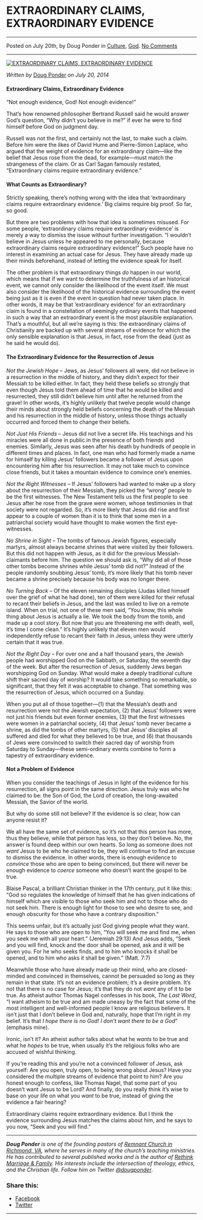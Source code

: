 EXTRAORDINARY CLAIMS, EXTRAORDINARY EVIDENCE
============================================

* * *

Posted on July 20th, by Doug Ponder in [Culture](http://www.remnantresource.org/category/culture/), [God](http://www.remnantresource.org/category/god/). [No Comments](http://www.remnantresource.org/extraordinary-claims-extraordinary-evidence/#respond)

* * *

[![EXTRAORDINARY CLAIMS, EXTRAORDINARY EVIDENCE](http://www.remnantresource.org/wp-content/uploads/2014/07/ExtraordinaryClaimsEvidence.jpg)](http://www.remnantresource.org/wp-content/uploads/2014/07/ExtraordinaryClaimsEvidence.jpg)  

_Written by_ [Doug Ponder](http://www.remnantresource.org/author/doug-ponder/ "Posts by Doug Ponder") _on July 20, 2014_

#### **Extraordinary Claims, Extraordinary Evidence**

“Not enough evidence, God! Not enough evidence!”

That’s how renowned philosopher Bertrand Russell said he would answer God’s question, “Why didn’t you believe in me?” if ever he were to find himself before God on judgment day.

Russell was not the first, and certainly not the last, to make such a claim. Before him were the likes of David Hume and Pierre-Simon Laplace, who argued that the weight of evidence for an extraordinary claim—like the belief that Jesus rose from the dead, for example—must match the strangeness of the claim. Or as Carl Sagan famously restated, “Extraordinary claims require extraordinary evidence.”

#### **What Counts as Extraordinary?**

Strictly speaking, there’s nothing wrong with the idea that ‘extraordinary claims require extraordinary evidence.’ Big claims require big proof. So far, so good.

But there are two problems with how that idea is sometimes misused. For some people, ‘extraordinary claims require extraordinary evidence’ is merely a way to dismiss the issue without further investigation. “I wouldn’t believe in Jesus unless he appeared to me personally, because extraordinary claims require extraordinary evidence!” Such people have no interest in examining an actual case for Jesus. They have already made up their minds beforehand, instead of letting the evidence speak for itself.

The other problem is that extraordinary things _do_ happen in our world, which means that if we want to determine the truthfulness of an historical event, we cannot only consider the likelihood of the event itself. We must also consider the likelihood of the historical evidence surrounding the event being just as it is even if the event in question had never taken place. In other words, it may be that ‘extraordinary evidence’ for an extraordinary claim is found in a constellation of seemingly ordinary events that happened in such a way that an extraordinary event is the most plausible explanation. That’s a mouthful, but all we’re saying is this: the extraordinary claims of Christianity are backed up with several streams of evidence for which the only sensible explanation is that Jesus, in fact, rose from the dead (just as he said he would do).

#### **The Extraordinary Evidence for the Resurrection of Jesus**

_Not the Jewish Hope_ – Jews, as Jesus’ followers all were, did not believe in a resurrection in the middle of history, and they didn’t expect for their Messiah to be killed either. In fact, they held these beliefs so strongly that even though Jesus told them ahead of time that he would be killed and resurrected, they still didn’t believe him until after he returned from the grave! In other words, it’s highly unlikely that twelve people would change their minds about strongly held beliefs concerning the death of the Messiah and his resurrection in the middle of history, unless those things actually occurred and forced them to change their beliefs.

_Not Just His Friends_ – Jesus did not live a secret life. His teachings and his miracles were all done in public in the presence of both friends and enemies. Similarly, Jesus was seen after his death by hundreds of people in different times and places. In fact, one man who had formerly made a name for himself by killing Jesus’ followers became a follower of Jesus upon encountering him after his resurrection. It may not take much to convince close friends, but it takes a mountain evidence to convince one’s enemies.

_Not the Right Witnesses_ – If Jesus’ followers had wanted to make up a story about the resurrection of their Messiah, they picked the “wrong” people to be the first witnesses. The New Testament tells us the first people to see Jesus after he rose from the grave were women, whose testimonies in that society were not regarded. So, it’s more likely that Jesus did rise and first appear to a couple of women than it is to think that some men in a patriarchal society would have thought to make women the first eye-witnesses.

_No Shrine in Sight_ – The tombs of famous Jewish figures, especially martyrs, almost always became shrines that were visited by their followers. But this did not happen with Jesus, as it did for the previous Messiah-claimants before him. The question we should ask is, “Why did all of those other tombs become shrines while Jesus’ tomb did not?” Instead of the people randomly snubbing Jesus’ tomb, it’s more likely that his tomb never became a shrine precisely because his body was no longer there.

_No Turning Back_ – Of the eleven remaining disciples (Judas killed himself over the grief of what he had done), ten of them were killed for their refusal to recant their beliefs in Jesus, and the last was exiled to live on a remote island. When on trial, not one of these men said, “You know, this whole thing about Jesus is actually a lie. We took the body from the tomb, and made up a cool story. But now that you are threatening me with death, well, it’s time I come clean.” It’s highly unlikely that eleven men would independently refuse to recant their faith in Jesus, unless they were utterly certain that it was true.

_Not the Right Day_ – For over one and a half thousand years, the Jewish people had worshipped God on the Sabbath, or Saturday, the seventh day of the week. But after the resurrection of Jesus, suddenly Jews began worshipping God on Sunday. What would make a deeply traditional culture shift their sacred day of worship? It would take something so remarkable, so significant, that they felt it was acceptable to change. That something was the resurrection of Jesus, which occurred on a Sunday.

When you put all of those together—(1) that the Messiah’s death and resurrection were not the Jewish expectation, (2) that Jesus’ followers were not just his friends but even former enemies, (3) that the first witnesses were women in a patriarchal society, (4) that Jesus’ tomb never became a shrine, as did the tombs of other martyrs, (5) that Jesus’ disciples all suffered and died for what they believed to be true, and (6) that thousands of Jews were convinced to switch their sacred day of worship from Saturday to Sunday—these semi-ordinary events combine to form a tapestry of extraordinary evidence.

#### **Not a Problem of Evidence**

When you consider the teachings of Jesus in light of the evidence for his resurrection, all signs point in the same direction. Jesus truly was who he claimed to be: the Son of God, the Lord of creation, the long-awaited Messiah, the Savior of the world.

But why do some still not believe? If the evidence is so clear, how can anyone resist it?

We all have the same set of evidence, so it’s not that this person has more, thus they believe, while that person has less, so they don’t believe. No, the answer is found deep within our own hearts. So long as someone does not _want_ Jesus to be who he claimed to be, they will continue to find an excuse to dismiss the evidence. In other words, there is enough evidence to _convince_ those who are open to being convinced, but there will never be enough evidence to _coerce_ someone who doesn’t want the gospel to be true.

Blaise Pascal, a brilliant Christian thinker in the 17th century, put it like this: “God so regulates the knowledge of himself that he has given indications of himself which are visible to those who seek him and not to those who do not seek him. There is enough light for those to see who desire to see, and enough obscurity for those who have a contrary disposition.”

This seems unfair, but it’s actually just God giving people what they want. He says to those who are open to him, “You will seek me and find me, when you seek me with all your heart.” (Jeremiah 29:13) And Jesus adds, “Seek and you will find, knock and the door shall be opened, ask and it will be given you. For he who seeks finds, and to him who knocks it shall be opened, and to him who asks it shall be given.” (Matt. 7:7)

Meanwhile those who have already made up their mind, who are closed-minded and convinced in themselves, cannot be persuaded so long as they remain in that state. It’s not an evidence problem; it’s a desire problem. It’s not that there is no case for Jesus; it’s that they do not _want_ any of it to be true. As atheist author Thomas Nagel confesses in his book, _The Last Word_, “I want atheism to be true and am made uneasy by the fact that some of the most intelligent and well-informed people I know are religious believers. It isn’t just that I don’t believe in God and, naturally, hope that I’m right in my belief. It’s that _I hope there is no God! I don’t want there to be a God_” (emphasis mine).

Ironic, isn’t it? An atheist author talks about what he _wants_ to be true and what he _hopes_ to be true, when usually it’s the religious folks who are accused of wishful thinking.

If you’re reading this and you’re not a convinced follower of Jesus, ask yourself: Are you open, truly open, to being wrong about Jesus? Have you considered the multiple streams of evidence that point to him? Are you honest enough to confess, like Thomas Nagel, that some part of you doesn’t want Jesus to be Lord? And finally, do you really think it’s wise to base on your life on what you _want_ to be true, instead of giving the evidence a fair hearing?

Extraordinary claims require extraordinary evidence. But I think the evidence surrounding Jesus matches the claims about him, and he says to you now, “Seek and you will find.”

* * *

_**Doug Ponder** is one of the founding pastors of [Remnant Church in Richmond, VA](http://www.remnantrichmond.org/), where he serves in many of the church’s teaching ministries. He has contributed to several published works and is the author of [Rethink Marriage & Family](http://www.remnantrichmond.org/mediafiles/uploaded/r/0e1604567_rethink-marriage-and-family-ebook.pdf). His interests include the intersection of theology, ethics, and the Christian life. Follow him on Twitter [@dougponder](https://twitter.com/dougponder)_.

### Share this:

*   [Facebook](http://www.remnantresource.org/extraordinary-claims-extraordinary-evidence/?share=facebook "Click to share on Facebook")
*   [Twitter](http://www.remnantresource.org/extraordinary-claims-extraordinary-evidence/?share=twitter "Click to share on Twitter")

  

* * *
